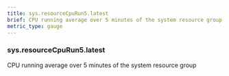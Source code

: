 ```yaml
---
title: sys.resourceCpuRun5.latest
brief: CPU running average over 5 minutes of the system resource group
metric_type: gauge
---
```

### sys.resourceCpuRun5.latest

CPU running average over 5 minutes of the system resource group